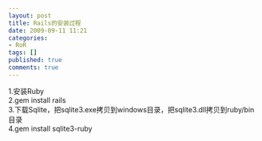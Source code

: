 ```yaml
---
layout: post
title: Rails的安装过程
date: 2009-09-11 11:21
categories:
- RoR
tags: []
published: true
comments: true
---
```

<p><div>1.安装Ruby<br />2.gem install rails<br />3.下载Sqlite，把sqlite3.exe拷贝到windows目录，把sqlite3.dll拷贝到ruby/bin目录<br />4.gem install sqlite3-ruby</div></p>
